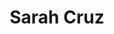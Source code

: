 ---
title           : Sarah Cruz
type            : participant
sponsored_by    : PhotoBox
job_title       : Graphic Designer
company         :
image           : https://media.licdn.com/dms/image/C4E03AQGLs9vHz3yDfw/profile-displayphoto-shrink_800_800/0?e=1533168000&v=beta&t=KH3bwa1Teeot-SjR2L-05gIM2WJIK2C_qYZuWmZkcec
linkedin        : sarah-cruz-762886a5/
twitter         :
website         :
venue           : Mon, Tue
night_day       : Sat-before, Mon
night_where     : villa-2
night_room      : 1
status          : done
sessions        :

---